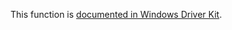 This function is [documented in Windows Driver Kit](https://learn.microsoft.com/en-us/windows-hardware/drivers/ddi/wdm/nf-wdm-rtlfindlongestrunclear).
